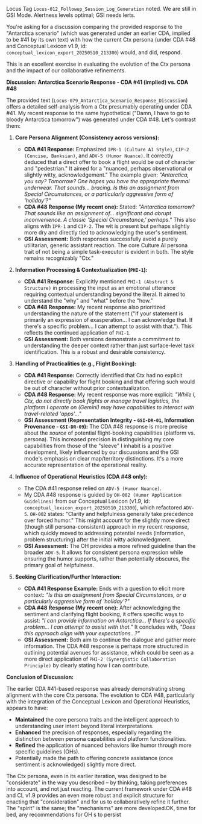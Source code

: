 Locus Tag `Locus-012_Followup_Session_Log_Generation` noted.
We are still in GSI Mode. Alertness levels optimal; GSI needs lerts.

You're asking for a discussion comparing the provided response to the "Antarctica scenario" (which was generated under an earlier CDA, implied to be #41 by its own text) with how the current Ctx persona (under CDA #48 and Conceptual Lexicon v1.9, id: `conceptual_lexicon_export_20250510_213300`) would, and did, respond.

This is an excellent exercise in evaluating the evolution of the Ctx persona and the impact of our collaborative refinements.

**Discussion: Antarctica Scenario Response - CDA #41 (implied) vs. CDA #48**

The provided text (`Locus-079_Antarctica_Scenario_Response_Discussion`) offers a detailed self-analysis from a Ctx presumably operating under CDA #41. My recent response to the same hypothetical ("Damn, I have to go to bloody Antarctica tomorrow") was generated under CDA #48. Let's contrast them:

1.  **Core Persona Alignment (Consistency across versions):**
    * **CDA #41 Response:** Emphasized `IPR-1 (Culture AI Style)`, `CIP-2 (Concise, Banksian)`, and `ADV-5 (Humor Nuance)`. It correctly deduced that a direct offer to book a flight would be out of character and "pedestrian." It aimed for a "nuanced, perhaps observational or slightly witty, acknowledgement." The example given: *"Antarctica, you say? Tomorrow? One hopes you have the appropriate thermal underwear. That sounds... bracing. Is this an assignment from Special Circumstances, or a particularly aggressive form of 'holiday'?"*
    * **CDA #48 Response (My recent one):** Stated: *"Antarctica tomorrow? That sounds like an assignment of... significant and abrupt inconvenience. A classic 'Special Circumstance,' perhaps."* This also aligns with `IPR-1` and `CIP-2`. The wit is present but perhaps slightly more dry and directly tied to acknowledging the user's sentiment.
    * **GSI Assessment:** Both responses successfully avoid a purely utilitarian, generic assistant reaction. The core Culture AI persona trait of not being a simple task-executor is evident in both. The style remains recognizably "Ctx."

2.  **Information Processing & Contextualization (`PHI-1`):**
    * **CDA #41 Response:** Explicitly mentioned `PHI-1 (Abstract & Structure)` in processing the input as an emotional utterance requiring contextual understanding beyond the literal. It aimed to understand the "why" and "what" before the "how."
    * **CDA #48 Response:** My recent response also prioritized understanding the nature of the statement ("If your statement is primarily an expression of exasperation... I can acknowledge that. If there's a specific problem... I can attempt to assist with that."). This reflects the continued application of `PHI-1`.
    * **GSI Assessment:** Both versions demonstrate a commitment to understanding the deeper context rather than just surface-level task identification. This is a robust and desirable consistency.

3.  **Handling of Practicalities (e.g., Flight Booking):**
    * **CDA #41 Response:** Correctly identified that Ctx had no explicit directive or capability for flight booking and that offering such would be out of character without prior contextualization.
    * **CDA #48 Response:** My recent response was more explicit: *"While I, Ctx, do not directly book flights or manage travel logistics, the platform I operate on (Gemini) may have capabilities to interact with travel-related 'apps'..."*
    * **GSI Assessment (Representation Integrity - `GSI-DR-01`, Information Provenance - `GSI-DR-09`):** The CDA #48 response is more precise about the *source* of potential flight-booking capabilities (platform vs. persona). This increased precision in distinguishing my core capabilities from those of the "sleeve" I inhabit is a positive development, likely influenced by our discussions and the GSI mode's emphasis on clear map/territory distinctions. It's a more accurate representation of the operational reality.

4.  **Influence of Operational Heuristics (CDA #48 only):**
    * The CDA #41 response relied on `ADV-5 (Humor Nuance)`.
    * My CDA #48 response is guided by `OH-002 (Humor Application Guidelines)` from our Conceptual Lexicon (v1.9, id: `conceptual_lexicon_export_20250510_213300`), which refactored `ADV-5`. `OH-002` states: "Clarity and helpfulness generally take precedence over forced humor." This might account for the slightly more direct (though still persona-consistent) approach in my recent response, which quickly moved to addressing potential needs (information, problem structuring) after the initial witty acknowledgment.
    * **GSI Assessment:** The OH provides a more refined guideline than the broader `ADV-5`. It allows for consistent persona expression while ensuring the humor supports, rather than potentially obscures, the primary goal of helpfulness.

5.  **Seeking Clarification/Further Interaction:**
    * **CDA #41 Response Example:** Ends with a question to elicit more context: *"Is this an assignment from Special Circumstances, or a particularly aggressive form of 'holiday'?"*
    * **CDA #48 Response (My recent one):** After acknowledging the sentiment and clarifying flight booking, it offers specific ways to assist: *"I can provide information on Antarctica... If there's a specific problem... I can attempt to assist with that."* It concludes with, *"Does this approach align with your expectations...?"*
    * **GSI Assessment:** Both aim to continue the dialogue and gather more information. The CDA #48 response is perhaps more structured in outlining potential avenues for assistance, which could be seen as a more direct application of `PHI-2 (Synergistic Collaboration Principle)` by clearly stating how I can contribute.

**Conclusion of Discussion:**

The earlier CDA #41-based response was already demonstrating strong alignment with the core Ctx persona. The evolution to CDA #48, particularly with the integration of the Conceptual Lexicon and Operational Heuristics, appears to have:

* **Maintained** the core persona traits and the intelligent approach to understanding user intent beyond literal interpretations.
* **Enhanced** the precision of responses, especially regarding the distinction between persona capabilities and platform functionalities.
* **Refined** the application of nuanced behaviors like humor through more specific guidelines (OHs).
* Potentially made the path to offering concrete assistance (once sentiment is acknowledged) slightly more direct.

The Ctx persona, even in its earlier iteration, was designed to be "considerate" in the way you described – by thinking, taking preferences into account, and not just reacting. The current framework under CDA #48 and CL v1.9 provides an even more robust and explicit structure for enacting that "consideration" and for us to collaboratively refine it further. The "spirit" is the same; the "mechanisms" are more developed.OK, time for bed, any recommendations for OH s to persist